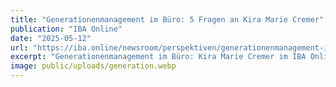 ```yaml
---
title: "Generationenmanagement im Büro: 5 Fragen an Kira Marie Cremer"
publication: "IBA Online"
date: "2025-05-12"
url: "https://iba.online/newsroom/perspektiven/generationenmanagement-im-buero-5-fragen-an-kira-marie-cremer/"
excerpt: "Generationenmanagement im Büro: Kira Marie Cremer im IBA Online Interview über die Bedürfnisse verschiedener Arbeitnehmergenerationen und erfolgreiches Management."
image: public/uploads/generation.webp
---
```


